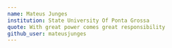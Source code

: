 ```yaml
---
name: Mateus Junges
institution: State University Of Ponta Grossa
quote: With great power comes great responsibility
github_user: mateusjunges
---
```

